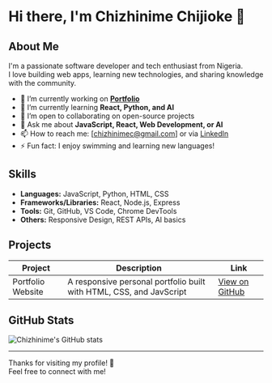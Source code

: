 # Hi there, I'm Chizhinime Chijioke 👋

## About Me
I'm a passionate software developer and tech enthusiast from Nigeria.  
I love building web apps, learning new technologies, and sharing knowledge with the community.

- 🔭 I’m currently working on **[Portfolio](https://chizhinime.vercel.app/)**  
- 🌱 I’m currently learning **React, Python, and AI**  
- 👯 I’m open to collaborating on open-source projects  
- 💬 Ask me about **JavaScript, React, Web Development, or AI**  
- 📫 How to reach me: [chizhinimec@gmail.com] or via [LinkedIn](https://linkedin.com/in/chizhinime-chijioke)  
- ⚡ Fun fact: I enjoy swimming and learning new languages!

## Skills
- **Languages:** JavaScript, Python, HTML, CSS  
- **Frameworks/Libraries:** React, Node.js, Express  
- **Tools:** Git, GitHub, VS Code, Chrome DevTools  
- **Others:** Responsive Design, REST APIs, AI basics

## Projects
| Project | Description | Link |
| --- | --- | --- |
| Portfolio Website | A responsive personal portfolio built with HTML, CSS, and JavScript | [View on GitHub](https://github.com/chizhinime/portfolio) |

## GitHub Stats

![Chizhinime's GitHub stats](https://github-readme-stats.vercel.app/api?username=chizhinime&show_icons=true&theme=radical)

---

Thanks for visiting my profile! 🙏  
Feel free to connect with me!

